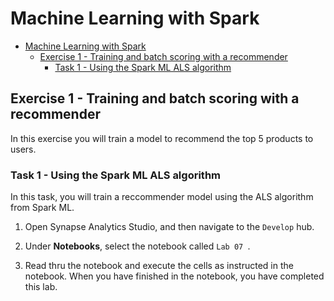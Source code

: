 # Machine Learning with Spark

- [Machine Learning with Spark](#machine-learning-with-spark)
  - [Exercise 1 - Training and batch scoring with a recommender](#exercise-1---training-and-batch-scoring-with-a-recommender)
    - [Task 1 - Using the Spark ML ALS algorithm](#task-1---using-the-spark-ml-als-algorithm)

## Exercise 1 - Training and batch scoring with a recommender

In this exercise you will train a model to recommend the top 5 products to users.

### Task 1 - Using the Spark ML ALS algorithm

In this task, you will train a reccommender model using the ALS algorithm from Spark ML.

1. Open Synapse Analytics Studio, and then navigate to the `Develop` hub.

2. Under **Notebooks**, select the notebook called `Lab 07 `.

3. Read thru the notebook and execute the cells as instructed in the notebook. When you have finished in the notebook, you have completed this lab.

